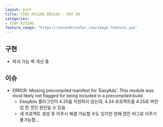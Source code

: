 ```yaml
---
layout: post
title: TINY RISING DEVLOG - DAY 38
categories:
- TINY RISING
feature_image: "https://secondcreator.com/image_feature.jpg"
---
```


## 구현
- 파괴 가능 벽 개선 중

## 이슈
- ERROR: Missing precompiled manifest for ‘EasyAds’. This module was most likely not flagged for being included in a precompiled build.
  - EasyAds 플러그인이 4.25를 지원하지 않는데, 4.24 프로젝트를 4.25로 버전업 한 것인 원인일 수 있음
  - 새 프로젝트 생성 후 이주시 해결 가능할 수도 있지만 현재 엔진 버그로 이주가 불가능함…

